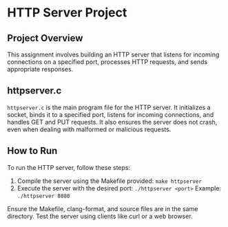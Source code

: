 # HTTP Server Project

## Project Overview
This assignment involves building an HTTP server that listens for incoming connections on a specified port, processes HTTP requests, and sends appropriate responses.

## httpserver.c
`httpserver.c` is the main program file for the HTTP server. It initializes a socket, binds it to a specified port, listens for incoming connections, and handles GET and PUT requests. It also ensures the server does not crash, even when dealing with malformed or malicious requests.

## How to Run
To run the HTTP server, follow these steps:
1. Compile the server using the Makefile provided: `make httpserver`
2. Execute the server with the desired port: `./httpserver <port>`
   Example: `./httpserver 8080`

Ensure the Makefile, clang-format, and source files are in the same directory. Test the server using clients like curl or a web browser.
